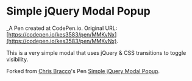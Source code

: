 # Simple jQuery Modal Popup
 _A Pen created at CodePen.io. Original URL: [https://codepen.io/kes3583/pen/MMKvNx](https://codepen.io/kes3583/pen/MMKvNx).

 This is a very simple modal that uses jQuery & CSS transitions to toggle visibility.

Forked from [Chris Bracco](http://codepen.io/cbracco/)'s Pen [Simple jQuery Modal Popup](http://codepen.io/cbracco/pen/jzbte/).